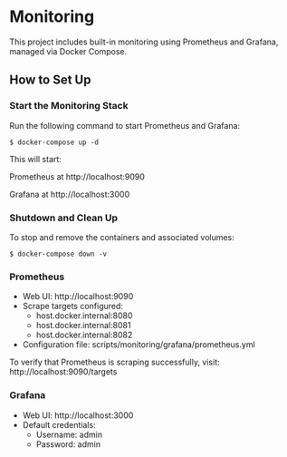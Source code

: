 # Monitoring

This project includes built-in monitoring using Prometheus and Grafana, managed via Docker Compose.

## How to Set Up

### Start the Monitoring Stack

Run the following command to start Prometheus and Grafana:

```shell 
$ docker-compose up -d 
```

This will start:

Prometheus at http://localhost:9090

Grafana at http://localhost:3000

### Shutdown and Clean Up

To stop and remove the containers and associated volumes:

```shell
$ docker-compose down -v  
```

### Prometheus 

- Web UI: http://localhost:9090
- Scrape targets configured:
  - host.docker.internal:8080 
  - host.docker.internal:8081 
  - host.docker.internal:8082
- Configuration file: scripts/monitoring/grafana/prometheus.yml

To verify that Prometheus is scraping successfully, visit: http://localhost:9090/targets

### Grafana 

- Web UI: http://localhost:3000
- Default credentials:
  - Username: admin 
  - Password: admin 
